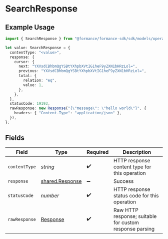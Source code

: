 # SearchResponse

## Example Usage

```typescript
import { SearchResponse } from "@formance/formance-sdk/sdk/models/operations";

let value: SearchResponse = {
  contentType: "<value>",
  response: {
    cursor: {
      next: "YXVsdCBhbmQgYSBtYXhpbXVtIG1heF9yZXN1bHRzLol=",
      previous: "YXVsdCBhbmQgYSBtYXhpbXVtIG1heF9yZXN1bHRzLol=",
      total: {
        relation: "eq",
        value: 1,
      },
    },
  },
  statusCode: 19193,
  rawResponse: new Response("{\"message\": \"hello world\"}", {
    headers: { "Content-Type": "application/json" },
  }),
};
```

## Fields

| Field                                                                 | Type                                                                  | Required                                                              | Description                                                           |
| --------------------------------------------------------------------- | --------------------------------------------------------------------- | --------------------------------------------------------------------- | --------------------------------------------------------------------- |
| `contentType`                                                         | *string*                                                              | :heavy_check_mark:                                                    | HTTP response content type for this operation                         |
| `response`                                                            | [shared.Response](../../../sdk/models/shared/response.md)             | :heavy_minus_sign:                                                    | Success                                                               |
| `statusCode`                                                          | *number*                                                              | :heavy_check_mark:                                                    | HTTP response status code for this operation                          |
| `rawResponse`                                                         | [Response](https://developer.mozilla.org/en-US/docs/Web/API/Response) | :heavy_check_mark:                                                    | Raw HTTP response; suitable for custom response parsing               |